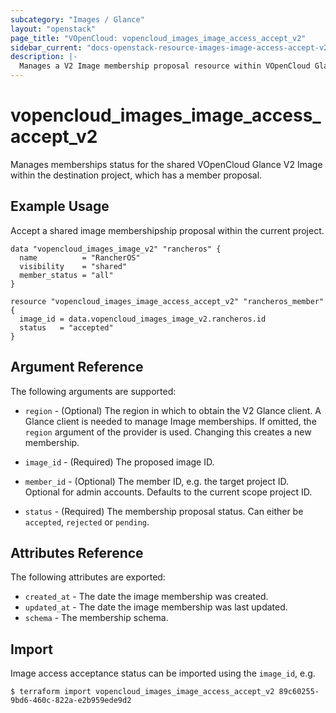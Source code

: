 ```yaml
---
subcategory: "Images / Glance"
layout: "openstack"
page_title: "VOpenCloud: vopencloud_images_image_access_accept_v2"
sidebar_current: "docs-openstack-resource-images-image-access-accept-v2"
description: |-
  Manages a V2 Image membership proposal resource within VOpenCloud Glance.
---
```


# vopencloud\_images\_image\_access\_accept\_v2

Manages memberships status for the shared VOpenCloud Glance V2 Image within the
destination project, which has a member proposal.

## Example Usage

Accept a shared image membershipship proposal within the current project.

```hcl
data "vopencloud_images_image_v2" "rancheros" {
  name          = "RancherOS"
  visibility    = "shared"
  member_status = "all"
}

resource "vopencloud_images_image_access_accept_v2" "rancheros_member" {
  image_id = data.vopencloud_images_image_v2.rancheros.id
  status   = "accepted"
}
```

## Argument Reference

The following arguments are supported:

* `region` - (Optional) The region in which to obtain the V2 Glance client.
   A Glance client is needed to manage Image memberships. If omitted, the
  `region` argument of the provider is used. Changing this creates a new
  membership.

* `image_id` - (Required) The proposed image ID.

* `member_id` - (Optional) The member ID, e.g. the target project ID. Optional
  for admin accounts. Defaults to the current scope project ID.

* `status` - (Required) The membership proposal status. Can either be
  `accepted`, `rejected` or `pending`.

## Attributes Reference

The following attributes are exported:

* `created_at` - The date the image membership was created.
* `updated_at` - The date the image membership was last updated.
* `schema` - The membership schema.

## Import

Image access acceptance status can be imported using the `image_id`, e.g.

```
$ terraform import vopencloud_images_image_access_accept_v2 89c60255-9bd6-460c-822a-e2b959ede9d2
```
